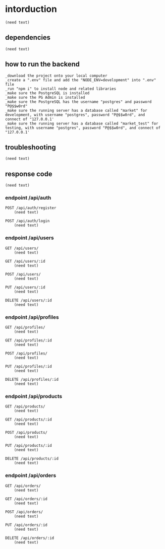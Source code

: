 # intorduction
    (need text)

## dependencies
    (need text)

## how to run the backend
    _download the project onto your local computer
    _create a ".env" file and add the "NODE_ENV=development" into ".env" file
    _run "npm i" to install node and related libraries
    _make sure the PostgreSQL is installed
    _make sure the PG Admin is installed
    _make sure the PostgreSQL has the username "postgres" and password "P@$$w0rd"
    _make sure the running server has a database called "market" for development, with username "postgres", password "P@$$w0rd", and connect of "127.0.0.1'
    _make sure the running server has a database called "market_test" for testing, with username "postgres", password "P@$$w0rd", and connect of "127.0.0.1'


## troubleshooting
    (need text)

## response code
    (need text)

### endpoint /api/auth

    POST /api/auth/register
        (need text)

    POST /api/auth/login
        (need text)

### endpoint /api/users

    GET /api/users/
        (need text)

    GET /api/users/:id
        (need text)
    
    POST /api/users/
        (need text)
    
    PUT /api/users/:id
        (need text)
    
    DELETE /api/users/:id
        (need text)

### endpoint /api/profiles

    GET /api/profiles/
        (need text)

    GET /api/profiles/:id
        (need text)
    
    POST /api/profiles/
        (need text)
    
    PUT /api/profiles/:id
        (need text)
    
    DELETE /api/profiles/:id
        (need text)

### endpoint /api/products

    GET /api/products/
        (need text)

    GET /api/products/:id
        (need text)
    
    POST /api/products/
        (need text)
    
    PUT /api/products/:id
        (need text)
    
    DELETE /api/products/:id
        (need text)

### endpoint /api/orders

    GET /api/orders/
        (need text)

    GET /api/orders/:id
        (need text)
    
    POST /api/orders/
        (need text)
    
    PUT /api/orders/:id
        (need text)
    
    DELETE /api/orders/:id
        (need text)